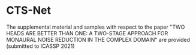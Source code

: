 # CTS-Net
The supplemental material and samples with respect to the paper "TWO HEADS ARE BETTER THAN ONE:  A TWO-STAGE APPROACH FOR MONAURAL NOISE REDUCTION IN THE COMPLEX DOMAIN" are provided (submitted to ICASSP 2021)
